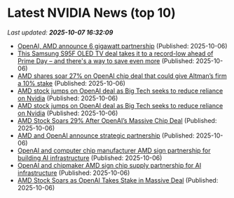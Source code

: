 # Latest NVIDIA News (top 10)
_Last updated: **2025-10-07 16:32:09**_

- [OpenAI, AMD announce 6 gigawatt partnership](https://www.nextgov.com/artificial-intelligence/2025/10/openai-amd-announce-6-gigawatt-partnership/408618/) (Published: 2025-10-06)
- [This Samsung S95F OLED TV deal takes it to a record-low ahead of Prime Day – and there's a way to save even more](https://www.techradar.com/televisions/this-samsung-s95f-oled-tv-deal-takes-it-to-a-record-low-ahead-of-prime-day-and-theres-a-way-to-save-even-more) (Published: 2025-10-06)
- [AMD shares soar 27% on OpenAI chip deal that could give Altman’s firm a 10% stake](https://nypost.com/2025/10/06/business/amd-shares-soar-27-on-openai-chip-deal-that-could-give-altmans-firm-a-10-stake/) (Published: 2025-10-06)
- [AMD stock jumps on OpenAI deal as Big Tech seeks to reduce reliance on Nvidia](https://finance.yahoo.com/news/amd-stock-jumps-openai-deal-162040367.html) (Published: 2025-10-06)
- [AMD stock jumps on OpenAI deal as Big Tech seeks to reduce reliance on Nvidia](https://fortune.com/2025/10/06/amd-stock-jumps-on-openai-deal-as-big-tech-seeks-to-reduce-reliance-on-nvidia/) (Published: 2025-10-06)
- [AMD Stock Soars 29% After OpenAI’s Massive Chip Deal](https://www.iphoneincanada.ca/2025/10/06/amd-stock-soars-29-after-openais-massive-chip-deal/) (Published: 2025-10-06)
- [AMD and OpenAI announce strategic partnership](https://www.gsmarena.com/amd_openai_announce_strategic_partnership-news-69815.php) (Published: 2025-10-06)
- [OpenAI and computer chip manufacturer AMD sign partnership for building AI infrastructure](https://biztoc.com/x/e32df5472d5098fe) (Published: 2025-10-06)
- [OpenAI and chipmaker AMD sign chip supply partnership for AI infrastructure](https://www.kiro7.com/news/business/openai-chipmaker-amd/CEWBIHWR5A2X7F37DBYHVTMZYU/) (Published: 2025-10-06)
- [AMD Stock Soars as OpenAI Takes Stake in Massive Deal](https://www.androidheadlines.com/2025/10/openai-amd-gpu-deal-stock-soars-stake.html) (Published: 2025-10-06)
